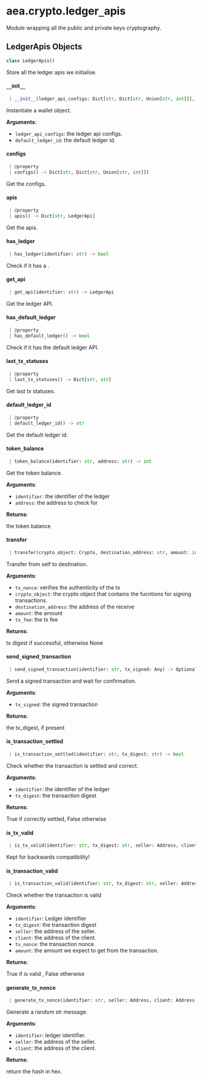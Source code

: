 <a name=".aea.crypto.ledger_apis"></a>
# aea.crypto.ledger`_`apis

Module wrapping all the public and private keys cryptography.

<a name=".aea.crypto.ledger_apis.LedgerApis"></a>
## LedgerApis Objects

```python
class LedgerApis()
```

Store all the ledger apis we initialise.

<a name=".aea.crypto.ledger_apis.LedgerApis.__init__"></a>
#### `__`init`__`

```python
 | __init__(ledger_api_configs: Dict[str, Dict[str, Union[str, int]]], default_ledger_id: str)
```

Instantiate a wallet object.

**Arguments**:

- `ledger_api_configs`: the ledger api configs.
- `default_ledger_id`: the default ledger id.

<a name=".aea.crypto.ledger_apis.LedgerApis.configs"></a>
#### configs

```python
 | @property
 | configs() -> Dict[str, Dict[str, Union[str, int]]]
```

Get the configs.

<a name=".aea.crypto.ledger_apis.LedgerApis.apis"></a>
#### apis

```python
 | @property
 | apis() -> Dict[str, LedgerApi]
```

Get the apis.

<a name=".aea.crypto.ledger_apis.LedgerApis.has_ledger"></a>
#### has`_`ledger

```python
 | has_ledger(identifier: str) -> bool
```

Check if it has a .

<a name=".aea.crypto.ledger_apis.LedgerApis.get_api"></a>
#### get`_`api

```python
 | get_api(identifier: str) -> LedgerApi
```

Get the ledger API.

<a name=".aea.crypto.ledger_apis.LedgerApis.has_default_ledger"></a>
#### has`_`default`_`ledger

```python
 | @property
 | has_default_ledger() -> bool
```

Check if it has the default ledger API.

<a name=".aea.crypto.ledger_apis.LedgerApis.last_tx_statuses"></a>
#### last`_`tx`_`statuses

```python
 | @property
 | last_tx_statuses() -> Dict[str, str]
```

Get last tx statuses.

<a name=".aea.crypto.ledger_apis.LedgerApis.default_ledger_id"></a>
#### default`_`ledger`_`id

```python
 | @property
 | default_ledger_id() -> str
```

Get the default ledger id.

<a name=".aea.crypto.ledger_apis.LedgerApis.token_balance"></a>
#### token`_`balance

```python
 | token_balance(identifier: str, address: str) -> int
```

Get the token balance.

**Arguments**:

- `identifier`: the identifier of the ledger
- `address`: the address to check for

**Returns**:

the token balance

<a name=".aea.crypto.ledger_apis.LedgerApis.transfer"></a>
#### transfer

```python
 | transfer(crypto_object: Crypto, destination_address: str, amount: int, tx_fee: int, tx_nonce: str, **kwargs) -> Optional[str]
```

Transfer from self to destination.

**Arguments**:

- `tx_nonce`: verifies the authenticity of the tx
- `crypto_object`: the crypto object that contains the fucntions for signing transactions.
- `destination_address`: the address of the receive
- `amount`: the amount
- `tx_fee`: the tx fee

**Returns**:

tx digest if successful, otherwise None

<a name=".aea.crypto.ledger_apis.LedgerApis.send_signed_transaction"></a>
#### send`_`signed`_`transaction

```python
 | send_signed_transaction(identifier: str, tx_signed: Any) -> Optional[str]
```

Send a signed transaction and wait for confirmation.

**Arguments**:

- `tx_signed`: the signed transaction

**Returns**:

the tx_digest, if present

<a name=".aea.crypto.ledger_apis.LedgerApis.is_transaction_settled"></a>
#### is`_`transaction`_`settled

```python
 | is_transaction_settled(identifier: str, tx_digest: str) -> bool
```

Check whether the transaction is settled and correct.

**Arguments**:

- `identifier`: the identifier of the ledger
- `tx_digest`: the transaction digest

**Returns**:

True if correctly settled, False otherwise

<a name=".aea.crypto.ledger_apis.LedgerApis.is_tx_valid"></a>
#### is`_`tx`_`valid

```python
 | is_tx_valid(identifier: str, tx_digest: str, seller: Address, client: Address, tx_nonce: str, amount: int) -> bool
```

Kept for backwards compatibility!

<a name=".aea.crypto.ledger_apis.LedgerApis.is_transaction_valid"></a>
#### is`_`transaction`_`valid

```python
 | is_transaction_valid(identifier: str, tx_digest: str, seller: Address, client: Address, tx_nonce: str, amount: int) -> bool
```

Check whether the transaction is valid

**Arguments**:

- `identifier`: Ledger identifier
- `tx_digest`: the transaction digest
- `seller`: the address of the seller.
- `client`: the address of the client.
- `tx_nonce`: the transaction nonce.
- `amount`: the amount we expect to get from the transaction.

**Returns**:

True if is valid , False otherwise

<a name=".aea.crypto.ledger_apis.LedgerApis.generate_tx_nonce"></a>
#### generate`_`tx`_`nonce

```python
 | generate_tx_nonce(identifier: str, seller: Address, client: Address) -> str
```

Generate a random str message.

**Arguments**:

- `identifier`: ledger identifier.
- `seller`: the address of the seller.
- `client`: the address of the client.

**Returns**:

return the hash in hex.

